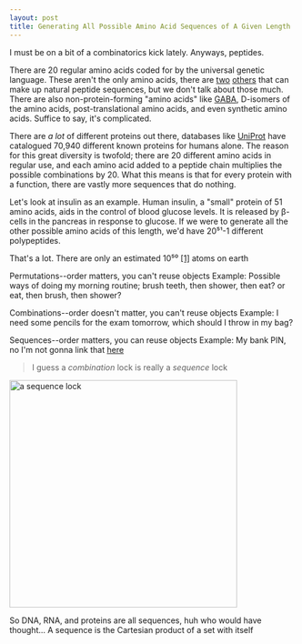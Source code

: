 ```yaml
---
layout: post
title: Generating All Possible Amino Acid Sequences of A Given Length
---
```


I must be on a bit of a combinatorics kick lately.
Anyways, peptides.

There are 20 regular amino acids coded for by the universal genetic language. These aren't the only amino acids, there are [two](https://en.wikipedia.org/wiki/Selenocysteine) [others](https://en.wikipedia.org/wiki/Pyrrolysine) that can make up natural peptide sequences, but we don't talk about those much.
There are also non-protein-forming "amino acids" like [GABA](https://en.wikipedia.org/wiki/Gamma-Aminobutyric_acid), D-isomers of the amino acids, post-translational amino acids, and even synthetic amino acids.
Suffice to say, it's complicated.

There are *a lot* of different proteins out there, databases like [UniProt](http://www.uniprot.org/proteomes/UP000005640) have catalogued 70,940 different known proteins for humans alone.
The reason for this great diversity is twofold; there are 20 different amino acids in regular use, and each amino acid added to a peptide chain multiplies the possible combinations by 20.
What this means is that for every protein with a function, there are vastly more sequences that do nothing.

Let's look at insulin as an example. Human insulin, a "small" protein of 51 amino acids, aids in the control of blood glucose levels.
It is released by β-cells in the pancreas in response to glucose. 
If we were to generate all the other possible amino acids of this length, we'd have 20⁵¹-1 different polypeptides.


That's a lot. There are only an estimated 10⁵⁰	 [[1]](http://www.fnal.gov/pub/science/inquiring/questions/atoms.html) atoms on earth


Permutations--order matters, you can't reuse objects 
Example: Possible ways of doing my morning routine; brush teeth, then shower, then eat? or eat, then brush, then shower?

Combinations--order doesn't matter, you can't reuse objects
Example: I need some pencils for the exam tomorrow, which should I throw in my bag?

Sequences--order matters, you can reuse objects
Example: My bank PIN, no I'm not gonna link that [here](https://www.youtube.com/watch?v=dQw4w9WgXcQ)


>I guess a _combination_ lock is really a _sequence_ lock
<img src="{{ site.baseurl }}/images/Combination_lock.jpg" alt="a sequence lock" style="width: 400px;"/>

So DNA, RNA, and proteins are all sequences, huh who would have thought...
A sequence is the Cartesian product of a set with itself
